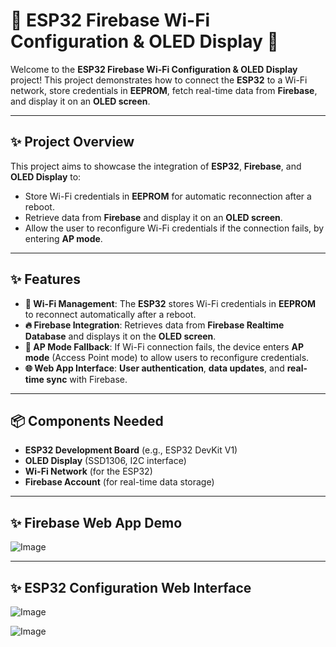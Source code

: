 # 🌟 **ESP32 Firebase Wi-Fi Configuration & OLED Display** 🌟

Welcome to the **ESP32 Firebase Wi-Fi Configuration & OLED Display** project! This project demonstrates how to connect the **ESP32** to a Wi-Fi network, store credentials in **EEPROM**, fetch real-time data from **Firebase**, and display it on an **OLED screen**.

---

## ✨ **Project Overview**

This project aims to showcase the integration of **ESP32**, **Firebase**, and **OLED Display** to:
- Store Wi-Fi credentials in **EEPROM** for automatic reconnection after a reboot.
- Retrieve data from **Firebase** and display it on an **OLED screen**.
- Allow the user to reconfigure Wi-Fi credentials if the connection fails, by entering **AP mode**.

---

## ✨ **Features**

- **📶 Wi-Fi Management**: The **ESP32** stores Wi-Fi credentials in **EEPROM** to reconnect automatically after a reboot.
- **🔥 Firebase Integration**: Retrieves data from **Firebase Realtime Database** and displays it on the **OLED screen**.
- **🔄 AP Mode Fallback**: If Wi-Fi connection fails, the device enters **AP mode** (Access Point mode) to allow users to reconfigure credentials.
- **🌐 Web App Interface**: **User authentication**, **data updates**, and **real-time sync** with Firebase.

---

## 📦 **Components Needed**

- **ESP32 Development Board** (e.g., ESP32 DevKit V1)
- **OLED Display** (SSD1306, I2C interface)
- **Wi-Fi Network** (for the ESP32)
- **Firebase Account** (for real-time data storage)

---

## ✨ **Firebase Web App Demo**
![Image](https://github.com/user-attachments/assets/7096684d-f373-453f-b4ff-a9b3d88f8bbe)

---

## ✨ **ESP32 Configuration Web Interface**
![Image](https://github.com/user-attachments/assets/1592db3d-aba8-4ed0-b926-03b6a4331552)

![Image](https://github.com/user-attachments/assets/87b99f82-b645-4f40-a6d9-2aabfdac0340)




